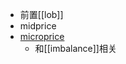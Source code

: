 - 前置[[lob]]
- midprice
- [microprice](https://quant.stackexchange.com/questions/50651/how-to-understand-micro-price-aka-weighted-mid-price)
  - 和[[imbalance]]相关